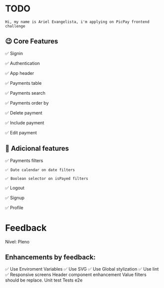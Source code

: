 # TODO

`Hi, my name is Ariel Evangelista, i'm applying on PicPay frontend challenge`

## 😉 Core Features

✅ Signin

✅ Authentication

✅ App header

✅ Payments table

✅ Payments search

✅ Payments order by

✅ Delete payment

✅ Include payment

✅ Edit payment

## 🚀 Adicional features

✅ Payments filters

    ✅ Date calendar on date filters

    ✅ Boolean selector on isPayed filters

✅ Logout

✅ Signup

✅ Profile

# Feedback

Nível: Pleno

## Enhancements by feedback:

✅ Use Enviroment Variables
✅ Use SVG
✅ Use Global stylization
✅ Use lint
✅ Responsive screens
Header component enhancement
Value filters should be replace.
Unit test
Tests e2e
